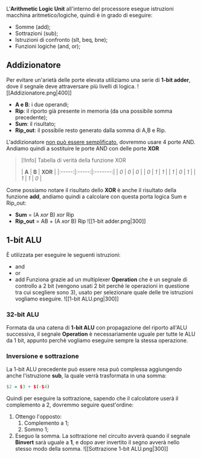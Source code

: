 L'**Arithmetic Logic Unit** all'interno del processore esegue istruzioni macchina aritmetico/logiche, quindi è in grado di eseguire:
- Somme (add);
- Sottrazioni (sub);
- Istruzioni di confronto (slt, beq, bne);
- Funzioni logiche (and, or);

## Addizionatore
Per evitare un'arietà delle porte elevata utiliziamo una serie di **1-bit adder**, dove il segnale deve attraversare più livelli di logica.
![[Addizionatore.png|400]]
- **A e B**: i due operandi;
- **Rip**: il riporto già presente in memoria (da una possibile somma precedente);
- **Sum**: il risultato;
- **Rip_out**: il possibile resto generato dalla somma di A,B e Rip.

L'addizionatore <u>non può essere semplificato</u>, dovremmo usare 4 porte AND.
Andiamo quindi a sostituire le porte AND con delle porte **XOR**

>[!Info]
>Tabella di verità della funzione XOR
>
>| **A** | **B** | **XOR** |
|:-----:|:-----:|:-------:|
|  _0_  |  _0_  |   _0_   |
|  _0_  |  _1_  |   _1_   |
|  _1_  |  _0_  |   _1_   |
|  _1_  |  _1_  |   _0_   |

Come possiamo notare il risultato dello **XOR** è anche il risultato della funzione **add**, andiamo quindi a calcolare con questa porta logica Sum e Rip_out:
- **Sum** = (A _xor_ B) _xor_ Rip
- **Rip_out** = AB + (A _xor_ B) Rip
![[1-bit adder.png|300]]
## 1-bit ALU
È utilizzata per eseguire le seguenti istruzioni:
- and
- or
- add
Funziona grazie ad un multiplexer **Operation** che è un segnale di controllo a 2 bit (vengono usati 2 bit perchè le operazioni in questione tra cui scegliere sono 3), usato per selezionare quale delle tre istruzioni vogliamo eseguire.
![[1-bit ALU.png|300]]

### 32-bit ALU
Formata da una catena di **1-bit ALU** con propagazione del riporto all'ALU successiva, il segnale **Operation** è necessariamente uguale per tutte le ALU da 1 bit, appunto perchè vogliamo eseguire sempre la stessa operazione.

### Inversione e sottrazione
La 1-bit ALU precedente può essere resa può complessa aggiungendo anche l'istruzione **sub**, la quale verrà trasformata in una somma: 
``` r
$2 = $3 + $(-$4)
```
Quindi per eseguire la sottrazione, sapendo che il calcolatore userà il complemento a 2, dovremmo seguire quest'ordine:
1. Ottengo l'opposto:
	1. Complemento a 1;
	2. Sommo 1;
2. Eseguo la somma.
La sottrazione nel circuito avverà quando il segnale **Binvert** sarà uguale a **1**, e dopo aver invertito il segno avverà nello stesso modo della somma.
![[Sottrazione 1-bit ALU.png|300]]


